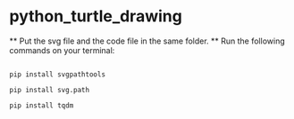 # python_turtle_drawing

** Put the svg file and the code file in the same folder. **
Run the following commands on your terminal:
``` pip install opencv-python

pip install svgpathtools

pip install svg.path

pip install tqdm 
```

